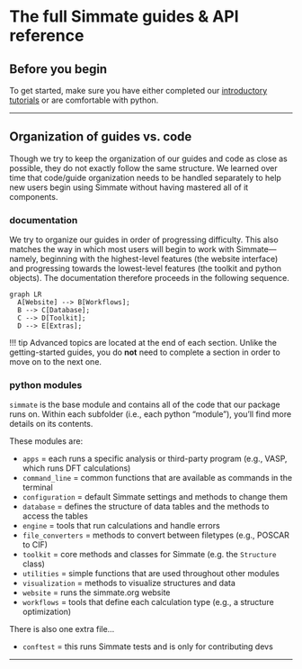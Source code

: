 
# The full Simmate guides & API reference


## Before you begin

To get started, make sure you have either completed our [introductory tutorials](/simmate/getting_started/overview/) or are comfortable with python.

------------------------------------------------------------

## Organization of guides vs. code

Though we try to keep the organization of our guides and code as close as possible, they do not exactly follow the same structure. We learned over time that code/guide organization needs to be handled separately to help new users begin using Simmate without having mastered all of it components.

### documentation

We try to organize our guides in order of progressing difficulty. This also matches the way in which most users will begin to work with Simmate&mdash;namely, beginning with the highest-level features (the website interface) and progressing towards the lowest-level features (the toolkit and python objects). The documentation therefore proceeds in the following sequence.

``` mermaid
graph LR
  A[Website] --> B[Workflows];
  B --> C[Database];
  C --> D[Toolkit];
  D --> E[Extras];
```

!!! tip
    Advanced topics are located at the end of each section. Unlike the 
    getting-started guides, you do **not** need to complete a section in order 
    to move on to the next one.

### python modules

`simmate` is the base module and contains all of the code that our package runs on. Within each subfolder (i.e., each python “module”), you’ll find more details on its contents.

These modules are:

- `apps` = each runs a specific analysis or third-party program (e.g., VASP, which runs DFT calculations)
- `command_line` = common functions that are available as commands in the terminal
- `configuration` = default Simmate settings and methods to change them
- `database` = defines the structure of data tables and the methods to access the tables
- `engine` = tools that run calculations and handle errors
- `file_converters` = methods to convert between filetypes (e.g., POSCAR to CIF)
- `toolkit` = core methods and classes for Simmate (e.g. the `Structure` class)
- `utilities` = simple functions that are used throughout other modules
- `visualization` = methods to visualize structures and data
- `website` = runs the simmate.org website
- `workflows` = tools that define each calculation type (e.g., a structure optimization)

There is also one extra file…

- `conftest` = this runs Simmate tests and is only for contributing devs

------------------------------------------------------------
